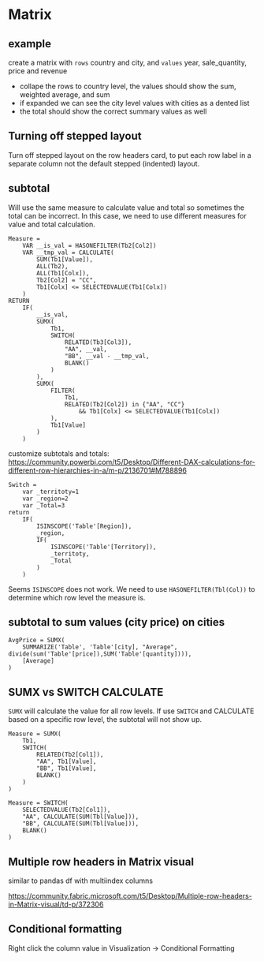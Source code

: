 # Matrix

## example
create a matrix with `rows` country and city, and `values` year, sale_quantity, price and revenue
- collape the rows to country level, the values should show the sum, weighted average, and sum
- if expanded we can see the city level values with cities as a dented list
- the total should show the correct summary values as well
  
## Turning off stepped layout
Turn off stepped layout on the row headers card, to put each row label in a separate column not the default stepped (indented) layout.

## subtotal
Will use the same measure to calculate value and total so sometimes the total can be incorrect. In this case, we need to use different measures for value and total calculation.
```
Measure = 
    VAR __is_val = HASONEFILTER(Tb2[Col2])
    VAR __tmp_val = CALCULATE(
        SUM(Tb1[Value]), 
        ALL(Tb2),
        ALL(Tb1[Colx]),        
        Tb2[Col2] = "CC",
        Tb1[Colx] <= SELECTEDVALUE(Tb1[Colx])
    )    
RETURN    
    IF(
        __is_val,
        SUMX(
            Tb1,
            SWITCH(
                RELATED(Tb3[Col3]),
                "AA", __val,
                "BB", __val - __tmp_val,
                BLANK()
            )
        ),
        SUMX(
            FILTER(
                Tb1, 
                RELATED(Tb2[Col2]) in {"AA", "CC"}
                    && Tb1[Colx] <= SELECTEDVALUE(Tb1[Colx])
            ),
            Tb1[Value]
        )
    )
```

customize subtotals and totals:
https://community.powerbi.com/t5/Desktop/Different-DAX-calculations-for-different-row-hierarchies-in-a/m-p/2136701#M788896
```
Switch = 
    var _territoty=1
    var _region=2
    var _Total=3
return 
    IF(
        ISINSCOPE('Table'[Region]),
        _region,
        IF(
            ISINSCOPE('Table'[Territory]), 
            _territoty, 
            _Total
        )
    )
```

Seems `ISINSCOPE` does not work. We need to use `HASONEFILTER(Tbl(Col))` to determine which row level the measure is.

## subtotal to sum values (city price) on cities
```
AvgPrice = SUMX(
    SUMMARIZE('Table', 'Table'[city], "Average", divide(sum('Table'[price]),SUM('Table'[quantity]))),
    [Average]
)
```

## SUMX vs SWITCH CALCULATE
`SUMX` will calculate the value for all row levels. If use `SWITCH` and CALCULATE based on a specific row level, the subtotal will not show up.
```
Measure = SUMX(
    Tb1,
    SWITCH(
        RELATED(Tb2[Col1]),
        "AA", Tb1[Value],
        "BB", Tb1[Value],
        BLANK()
    )
)

Measure = SWITCH(
    SELECTEDVALUE(Tb2[Col1]),
    "AA", CALCULATE(SUM(Tbl[Value])),
    "BB", CALCULATE(SUM(Tbl[Value])),
    BLANK()
)
```

## Multiple row headers in Matrix visual
similar to pandas df with multiindex columns

https://community.fabric.microsoft.com/t5/Desktop/Multiple-row-headers-in-Matrix-visual/td-p/372306

## Conditional formatting
Right click the column value in Visualization -> Conditional Formatting
